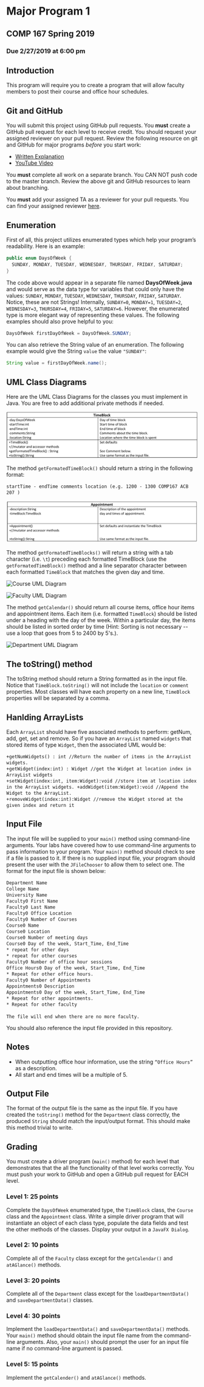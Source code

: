 # Major Program 1
## COMP 167 Spring 2019
### Due 2/27/2019 at 6:00 pm

## Introduction

This program will require you to create a program that will allow faculty members to post their course and office hour schedules.

## Git and GitHub

You will submit this project using GitHub pull requests. You **must** create a GitHub pull request for each level to receive credit. You should request your assigned reviewer on your pull request. Review the following resource on git and GitHub for major programs _before_ you start work:

- [Written Explanation](https://gist.github.com/ccannon94/511115be821a873ae9ec5f4db9cfdda0)
- [YouTube Video](https://www.youtube.com/watch?v=l2bP9JKQkdA)

You **must** complete all work on a separate branch. You CAN NOT push code to the master branch. Review the above git and GitHub resources to learn about branching.

You **must** add your assigned TA as a reviewer for your pull requests. You can find your assigned reviewer [here](./assigned-reviewers.csv).

## Enumeration

First of all, this project utilizes enumerated types which help your program’s readability. Here is an example:

```java
public enum DaysOfWeek {
  SUNDAY, MONDAY, TUESDAY, WEDNESDAY, THURSDAY, FRIDAY, SATURDAY;
}
```

The code above would appear in a separate file named **DaysOfWeek.java** and would serve as the data type for variables that could only have the values: `SUNDAY`, `MONDAY`, `TUESDAY`, `WEDNESDAY`, `THURSDAY`, `FRIDAY`, `SATURDAY`. Notice, these are not Strings! Internally, `SUNDAY=0`, `MONDAY=1`, `TUESDAY=2`, `WEDNESDAY=3`, `THURSDAY=4`, `FRIDAY=5`, `SATURDAY=6`. However, the enumerated type is more elegant way of representing these values. The following examples should also prove helpful to you:

```java
DaysOfWeek firstDayOfWeek = DaysOfWeek.SUNDAY;
```

You can also retrieve the String value of an enumeration. The following example would give the String `value` the value `"SUNDAY"`:

```java
String value = firstDayOfWeek.name();
```

## UML Class Diagrams

Here are the UML Class Diagrams for the classes you must implement in Java. You are free to add additional private methods if needed.

![TimeBlock UML Diagram](https://github.com/NCATCS/Spring2019-MP1/blob/master/images/TimeBlock.png)

The method `getFormatedTimeBlock()` should return a string in the following format:
```
startTime - endTime comments location (e.g. 1200 - 1300 COMP167 ACB 207 )
```

![Appointment UML Diagram](https://github.com/NCATCS/Spring2019-MP1/blob/master/images/Appointment.png)

The method `getFormatedTimeBlocks()` will return a string with a tab character (i.e. `\t`) preceding each formatted TimeBlock (use the `getFormatedTimeBlock()` method and a line separator character between each formatted `TimeBlock` that matches the given day and time.

![Course UML Diagram](https://github.com/NCATCS/Spring2019-MP1/blob/master/images/Course.png)

![Faculty UML Diagram](https://github.com/NCATCS/Spring2019-MP1/blob/master/images/Faculty.png)

The method `getCalendar()` should return all course items, office hour items and appointment items. Each item (i.e. formatted `TimeBlock`) should be listed under a heading with the day of the week. Within a particular day, the items should be listed in sorted order by time (Hint: Sorting is not necessary -- use a loop that goes from 5 to 2400 by 5's.).

![Department UML Diagram](https://github.com/NCATCS/Spring2019-MP1/blob/master/images/Department.png)

## The toString() method

The toString method should return a String formatted as in the input file. Notice that `TimeBlock.toString()` will not include the `location` or `comment` properties. Most classes will have each property on a new line, `TimeBlock` properties will be separated by a comma.

## Hanlding ArrayLists

Each `ArrayList` should have five associated methods to perform: getNum, add, get, set and remove. So if you have an `ArrayList` named `widgets` that stored items of type `Widget`, then the associated UML would be:

```
+getNumWidgets() : int //Return the number of items in the ArrayList widgets.
+getWidget(index:int) : Widget //get the Widget at location index in ArrayList widgets
+setWidget(index:int, item:Widget):void //store item at location index in the ArrayList widgets. +addWidget(item:Widget):void //Append the Widget to the ArrayList.
+removeWidget(index:int):Widget //remove the Widget stored at the given index and return it
```

## Input File

The input file will be supplied to your `main()` method using command-line arguments. Your labs have covered how to use command-line arguments to pass information to your program. Your `main()` method should check to see if a file is passed to it. If there is no supplied input file, your program should present the user with the `JFileChooser` to allow them to select one. The format for the input file is shown below:

```
Department Name
College Name
University Name
Faculty0 First Name
Faculty0 Last Name
Faculty0 Office Location
Faculty0 Number of Courses
Course0 Name
Course0 Location
Course0 Number of meeting days
Course0 Day of the week, Start_Time, End_Time
* repeat for other days
* repeat for other courses
Faculty0 Number of office hour sessions
Office Hours0 Day of the week, Start_Time, End_Time
* Repeat for other office hours.
Faculty0 Number of Appointments
Appointments0 Description
Appointments0 Day of the week, Start_Time, End_Time
* Repeat for other appointments.
* Repeat for other faculty

The file will end when there are no more faculty.
```

You should also reference the input file provided in this repository.

## Notes

- When outputting office hour information, use the string `“Office Hours”` as a description.
- All start and end times will be a multiple of 5.

## Output File

The format of the output file is the same as the input file. If you have created the `toString()` method for the `Department` class correctly, the produced `String` should match the input/output format. This should make this method trivial to write.

## Grading

You must create a driver program (`main()` method) for each level that demonstrates that the all the functionality of that level works correctly. You must push your work to GitHub and open a GitHub pull request for EACH level.

### Level 1: 25 points
Complete the `DaysOfWeek` enumerated type, the `TimeBlock` class, the `Course` class and the `Appointment` class. Write a simple driver program that will instantiate an object of each class type, populate the data fields and test the other methods of the classes. Display your output in a `JavaFX Dialog`.

### Level 2: 10 points
Complete all of the `Faculty` class except for the `getCalendar()` and `atAGlance()` methods.

### Level 3: 20 points
Complete all of the `Department` class except for the `loadDepartmentData()` and `saveDepartmentData()`
classes.

### Level 4: 30 points
Implement the `loadDepartmentData()` and `saveDepartmentData()` methods. Your `main()` method should obtain the input file name from the command-line arguments. Also, your `main()` should prompt the user for an input file name if no command-line argument is passed.

### Level 5: 15 points
Implement the `getCalender()` and `atAGlance()` methods.
